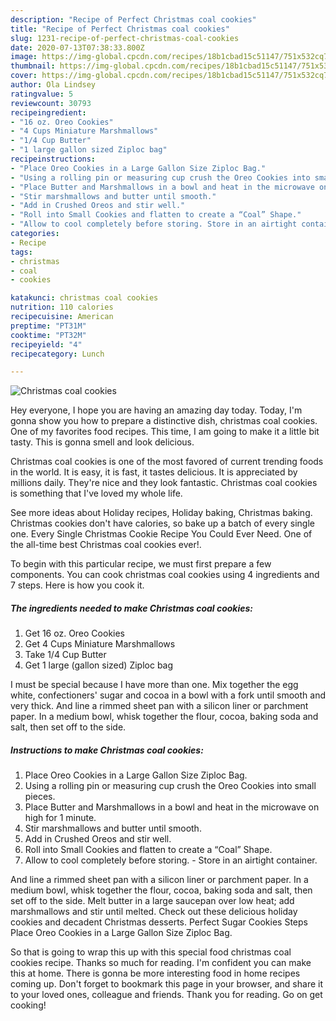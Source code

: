 ```yaml
---
description: "Recipe of Perfect Christmas coal cookies"
title: "Recipe of Perfect Christmas coal cookies"
slug: 1231-recipe-of-perfect-christmas-coal-cookies
date: 2020-07-13T07:38:33.800Z
image: https://img-global.cpcdn.com/recipes/18b1cbad15c51147/751x532cq70/christmas-coal-cookies-recipe-main-photo.jpg
thumbnail: https://img-global.cpcdn.com/recipes/18b1cbad15c51147/751x532cq70/christmas-coal-cookies-recipe-main-photo.jpg
cover: https://img-global.cpcdn.com/recipes/18b1cbad15c51147/751x532cq70/christmas-coal-cookies-recipe-main-photo.jpg
author: Ola Lindsey
ratingvalue: 5
reviewcount: 30793
recipeingredient:
- "16 oz. Oreo Cookies"
- "4 Cups Miniature Marshmallows"
- "1/4 Cup Butter"
- "1 large gallon sized Ziploc bag"
recipeinstructions:
- "Place Oreo Cookies in a Large Gallon Size Ziploc Bag."
- "Using a rolling pin or measuring cup crush the Oreo Cookies into small pieces."
- "Place Butter and Marshmallows in a bowl and heat in the microwave on high for 1 minute."
- "Stir marshmallows and butter until smooth."
- "Add in Crushed Oreos and stir well."
- "Roll into Small Cookies and flatten to create a “Coal” Shape."
- "Allow to cool completely before storing. Store in an airtight container."
categories:
- Recipe
tags:
- christmas
- coal
- cookies

katakunci: christmas coal cookies 
nutrition: 110 calories
recipecuisine: American
preptime: "PT31M"
cooktime: "PT32M"
recipeyield: "4"
recipecategory: Lunch

---
```



![Christmas coal cookies](https://img-global.cpcdn.com/recipes/18b1cbad15c51147/751x532cq70/christmas-coal-cookies-recipe-main-photo.jpg)

Hey everyone, I hope you are having an amazing day today. Today, I'm gonna show you how to prepare a distinctive dish, christmas coal cookies. One of my favorites food recipes. This time, I am going to make it a little bit tasty. This is gonna smell and look delicious.

Christmas coal cookies is one of the most favored of current trending foods in the world. It is easy, it is fast, it tastes delicious. It is appreciated by millions daily. They're nice and they look fantastic. Christmas coal cookies is something that I've loved my whole life.

See more ideas about Holiday recipes, Holiday baking, Christmas baking. Christmas cookies don&#39;t have calories, so bake up a batch of every single one. Every Single Christmas Cookie Recipe You Could Ever Need. One of the all-time best Christmas coal cookies ever!.


To begin with this particular recipe, we must first prepare a few components. You can cook christmas coal cookies using 4 ingredients and 7 steps. Here is how you cook it.

<!--inarticleads1-->

##### The ingredients needed to make Christmas coal cookies:

1. Get 16 oz. Oreo Cookies
1. Get 4 Cups Miniature Marshmallows
1. Take 1/4 Cup Butter
1. Get 1 large (gallon sized) Ziploc bag


I must be special because I have more than one. Mix together the egg white, confectioners&#39; sugar and cocoa in a bowl with a fork until smooth and very thick. And line a rimmed sheet pan with a silicon liner or parchment paper. In a medium bowl, whisk together the flour, cocoa, baking soda and salt, then set off to the side. 

<!--inarticleads2-->

##### Instructions to make Christmas coal cookies:

1. Place Oreo Cookies in a Large Gallon Size Ziploc Bag.
1. Using a rolling pin or measuring cup crush the Oreo Cookies into small pieces.
1. Place Butter and Marshmallows in a bowl and heat in the microwave on high for 1 minute.
1. Stir marshmallows and butter until smooth.
1. Add in Crushed Oreos and stir well.
1. Roll into Small Cookies and flatten to create a “Coal” Shape.
1. Allow to cool completely before storing. - Store in an airtight container.


And line a rimmed sheet pan with a silicon liner or parchment paper. In a medium bowl, whisk together the flour, cocoa, baking soda and salt, then set off to the side. Melt butter in a large saucepan over low heat; add marshmallows and stir until melted. Check out these delicious holiday cookies and decadent Christmas desserts. Perfect Sugar Cookies Steps Place Oreo Cookies in a Large Gallon Size Ziploc Bag. 

So that is going to wrap this up with this special food christmas coal cookies recipe. Thanks so much for reading. I'm confident you can make this at home. There is gonna be more interesting food in home recipes coming up. Don't forget to bookmark this page in your browser, and share it to your loved ones, colleague and friends. Thank you for reading. Go on get cooking!
